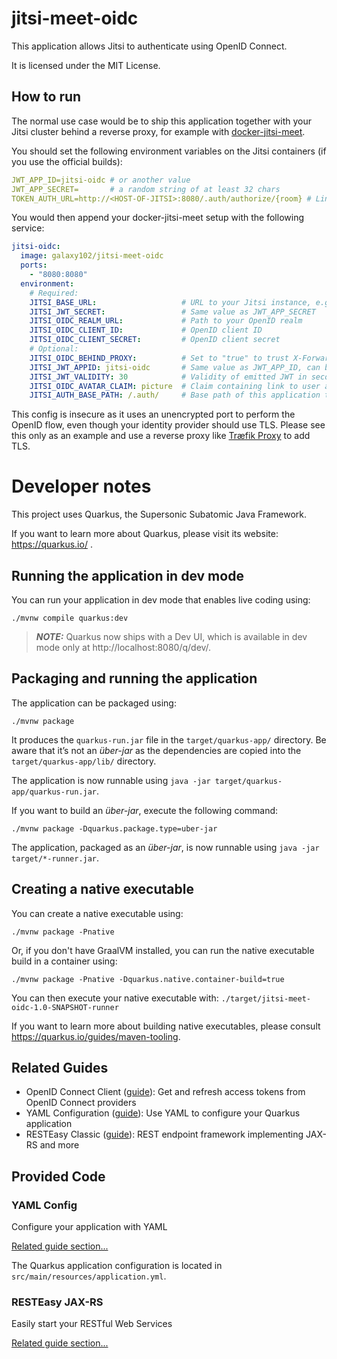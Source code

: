 # jitsi-meet-oidc

This application allows Jitsi to authenticate using OpenID Connect.

It is licensed under the MIT License.

## How to run

The normal use case would be to ship this application together with your Jitsi cluster behind a reverse proxy, for example
with [docker-jitsi-meet](https://github.com/jitsi/docker-jitsi-meet).

You should set the following environment variables on the Jitsi containers (if you use the official builds):

```yaml
JWT_APP_ID=jitsi-oidc # or another value
JWT_APP_SECRET=       # a random string of at least 32 chars
TOKEN_AUTH_URL=http://<HOST-OF-JITSI>:8080/.auth/authorize/{room} # Link to below service endpoint (best: configure it to run behind a reverse proxy on the same domain as your Jitsi with TLS)
```

You would then append your docker-jitsi-meet setup with the following service:

```yaml
jitsi-oidc:
  image: galaxy102/jitsi-meet-oidc
  ports:
    - "8080:8080"
  environment:
    # Required:
    JITSI_BASE_URL:                   # URL to your Jitsi instance, e.g. https://meet.example.com
    JITSI_JWT_SECRET:                 # Same value as JWT_APP_SECRET
    JITSI_OIDC_REALM_URL:             # Path to your OpenID realm
    JITSI_OIDC_CLIENT_ID:             # OpenID client ID
    JITSI_OIDC_CLIENT_SECRET:         # OpenID client secret
    # Optional:
    JITSI_OIDC_BEHIND_PROXY:          # Set to "true" to trust X-Forwarded headers, needed behind reverse proxies
    JITSI_JWT_APPID: jitsi-oidc       # Same value as JWT_APP_ID, can be omitted when using the default
    JITSI_JWT_VALIDITY: 30            # Validity of emitted JWT in seconds -> Time until the redirect must have happened
    JITSI_OIDC_AVATAR_CLAIM: picture  # Claim containing link to user avatar in OpenID token
    JITSI_AUTH_BASE_PATH: /.auth/     # Base path of this application to allow running on the same URL as Jitsi behind reverse proxies
```

This config is insecure as it uses an unencrypted port to perform the OpenID flow, even though your identity provider should use TLS. Please see this only as an example and use a reverse proxy like [Træfik Proxy](https://traefik.io/traefik/) to add TLS.

# Developer notes

This project uses Quarkus, the Supersonic Subatomic Java Framework.

If you want to learn more about Quarkus, please visit its website: https://quarkus.io/ .

## Running the application in dev mode

You can run your application in dev mode that enables live coding using:

```shell script
./mvnw compile quarkus:dev
```

> **_NOTE:_**  Quarkus now ships with a Dev UI, which is available in dev mode only at http://localhost:8080/q/dev/.

## Packaging and running the application

The application can be packaged using:

```shell script
./mvnw package
```

It produces the `quarkus-run.jar` file in the `target/quarkus-app/` directory.
Be aware that it’s not an _über-jar_ as the dependencies are copied into the `target/quarkus-app/lib/` directory.

The application is now runnable using `java -jar target/quarkus-app/quarkus-run.jar`.

If you want to build an _über-jar_, execute the following command:

```shell script
./mvnw package -Dquarkus.package.type=uber-jar
```

The application, packaged as an _über-jar_, is now runnable using `java -jar target/*-runner.jar`.

## Creating a native executable

You can create a native executable using:

```shell script
./mvnw package -Pnative
```

Or, if you don't have GraalVM installed, you can run the native executable build in a container using:

```shell script
./mvnw package -Pnative -Dquarkus.native.container-build=true
```

You can then execute your native executable with: `./target/jitsi-meet-oidc-1.0-SNAPSHOT-runner`

If you want to learn more about building native executables, please consult https://quarkus.io/guides/maven-tooling.

## Related Guides

- OpenID Connect Client ([guide](https://quarkus.io/guides/security-openid-connect-client)): Get and refresh access tokens from OpenID Connect providers
- YAML Configuration ([guide](https://quarkus.io/guides/config#yaml)): Use YAML to configure your Quarkus application
- RESTEasy Classic ([guide](https://quarkus.io/guides/resteasy)): REST endpoint framework implementing JAX-RS and more

## Provided Code

### YAML Config

Configure your application with YAML

[Related guide section...](https://quarkus.io/guides/config-reference#configuration-examples)

The Quarkus application configuration is located in `src/main/resources/application.yml`.

### RESTEasy JAX-RS

Easily start your RESTful Web Services

[Related guide section...](https://quarkus.io/guides/getting-started#the-jax-rs-resources)
